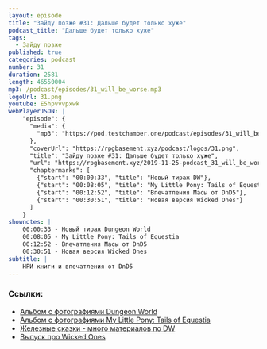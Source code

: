 ```yaml
---
layout: episode
title: "Зайду позже #31: Дальше будет только хуже"
podcast_title: "Дальше будет только хуже"
tags:
  - Зайду позже
published: true
categories: podcast
number: 31
duration: 2581
length: 46550004
mp3: /podcast/episodes/31_will_be_worse.mp3
logoUrl: 31.png
youtube: E5hpvvvpxwk
webPlayerJSON: |
    "episode": {
      "media": {
        "mp3": "https://pod.testchamber.one/podcast/episodes/31_will_be_worse.mp3"
      },
      "coverUrl": "https://rpgbasement.xyz/podcast/logos/31.png",
      "title": "Зайду позже #31: Дальше будет только хуже",
      "url": "https://rpgbasement.xyz/2019-11-25-podcast_31_will_be_worse/",
      "chaptermarks": [
        {"start": "00:00:33", "title": "Новый тираж DW"},
        {"start": "00:08:05", "title": "My Little Pony: Tails of Equestia"},
        {"start": "00:12:52", "title": "Впечатления Масы от DnD5"},
        {"start": "00:30:51", "title": "Новая версия Wicked Ones"}
      ]
    }
shownotes: |
    00:00:33 - Новый тираж Dungeon World
    00:08:05 - My Little Pony: Tails of Equestia  
    00:12:52 - Впечатления Масы от DnD5  
    00:30:51 - Новая версия Wicked Ones  
subtitle: |
    НРИ книги и впечатления от DnD5
---
```


### Ссылки:  
- [Альбом с фотографиями Dungeon World](/img/podcast/31/dw/1.jpg)  [![]()](/img/podcast/31/dw/2.jpg)  [![]()](/img/podcast/31/dw/3.jpg)  [![]()](/img/podcast/31/dw/4.jpg)  [![]()](/img/podcast/31/dw/5.jpg)  [![]()](/img/podcast/31/dw/6.jpg)  [![]()](/img/podcast/31/dw/7.jpg) [![]()](/img/podcast/31/dw/8.jpg) [![]()](/img/podcast/31/dw/9.jpg)  
- [Альбом с фотографиями My Little Pony: Tails of Equestia](/img/podcast/31/mlp/1.png)  [![]()](/img/podcast/31/mlp/2.png)  [![]()](/img/podcast/31/mlp/3.png)  [![]()](/img/podcast/31/mlp/4.png)  [![]()](/img/podcast/31/mlp/5.jpg)  [![]()](/img/podcast/31/mlp/6.jpg)  [![]()](/img/podcast/31/mlp/7.jpg)  [![]()](/img/podcast/31/mlp/8.jpg)    
- [Железные сказки - много материалов по DW](https://vk.com/irontales)
- [Выпуск про Wicked Ones](https://rpgbasement.xyz/2019-09-30-podcast_24_sad_dungeoun/)
